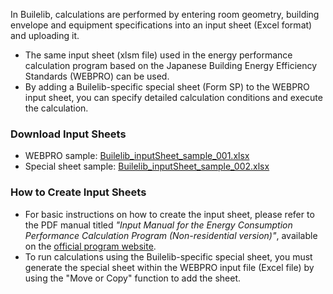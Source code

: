 In Builelib, calculations are performed by entering room geometry, building envelope and equipment specifications into an input sheet (Excel format) and uploading it.

- The same input sheet (xlsm file) used in the energy performance calculation program based on the Japanese Building Energy Efficiency Standards (WEBPRO) can be used.
- By adding a Builelib-specific special sheet (Form SP) to the WEBPRO input sheet, you can specify detailed calculation conditions and execute the calculation.

### Download Input Sheets

- WEBPRO sample: [Builelib_inputSheet_sample_001.xlsx](https://github.com/MasatoMiyata/builelib/blob/master/sample/Builelib_inputSheet_sample_001.xlsx)
- Special sheet sample: [Builelib_inputSheet_sample_002.xlsx](https://github.com/MasatoMiyata/builelib/blob/master/sample/Builelib_inputSheet_sample_002.xlsx)

### How to Create Input Sheets

- For basic instructions on how to create the input sheet, please refer to the PDF manual titled *"Input Manual for the Energy Consumption Performance Calculation Program (Non-residential version)"*, available on the [official program website](https://building.lowenergy.jp/).
- To run calculations using the Builelib-specific special sheet, you must generate the special sheet within the WEBPRO input file (Excel file) by using the "Move or Copy" function to add the sheet.
